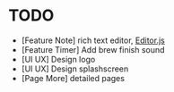 # TODO
- [Feature Note] rich text editor, [Editor.js](https://editorjs.io/)
- [Feature Timer] Add brew finish sound
- [UI UX] Design logo
- [UI UX] Design splashscreen 
- [Page More] detailed pages